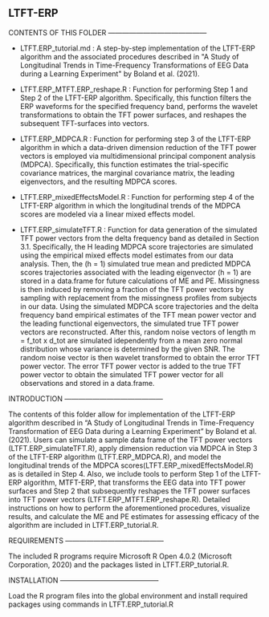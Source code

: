## LTFT-ERP
CONTENTS OF THIS FOLDER 
——————————————

* LTFT.ERP_tutorial.md : A step-by-step implementation of the LTFT-ERP algorithm and the associated procedures described in "A Study of Longitudinal Trends in Time-Frequency                             Transformations of EEG Data during a Learning Experiment" by Boland et al. (2021).

* LTFT.ERP_MTFT.ERP_reshape.R : Function for performing Step 1 and Step 2 of the LTFT-ERP algorithm. Specifically, this function filters the ERP waveforms for the specified                                     frequency band, performs the wavelet transformations to obtain the TFT power surfaces, and reshapes the subsequent TFT-surfaces into vectors.

* LTFT.ERP_MDPCA.R : Function for performing step 3 of the LTFT-ERP algorithm in which a data-driven dimension reduction of the TFT power vectors is employed via                                      multidimensional principal component analysis (MDPCA). Specifically, this function estimates the trial-specific covariance matrices, the marginal covariance                      matrix, the leading eigenvectors, and the resulting MDPCA scores.

* LTFT.ERP_mixedEffectsModel.R : Function for performing step 4 of the LTFT-ERP algorithm in which the longitudinal trends of the MDPCA scores are modeled via a linear mixed                                      effects model.

* LTFT.ERP_simulateTFT.R : Function for data generation of the simulated TFT power vectors from the delta frequency band as detailed in Section 3.1. Specifically, the H leading                            MDPCA score trajectories are simulated using the empirical mixed effects model estimates from our data analysis. Then, the (h = 1) simulated true mean                            and predicted MDPCA scores trajectories associated with the leading eigenvector (h = 1) are stored in a data.frame for future calculations of ME and                              PE. Missingness is then induced by removing a fraction of the TFT power vectors by sampling with replacement from the missingness profiles from                                  subjects in our data. Using the simulated MDPCA score trajectories and the delta frequency band empirical estimates of the TFT mean power vector and                              the leading functional eigenvectors, the simulated true TFT power vectors are reconstructed. After this, random noise vectors of length m = f_tot x                              d_tot are simulated idependently from a mean zero normal distribution whose variance is determined by the given SNR. The random noise vector is then                              wavelet transformed to obtain the error TFT power vector. The error TFT power vector is added to the true TFT power vector to obtain the simulated TFT                            power vector for all observations and stored in a data.frame.       
                           
INTRODUCTION
——————————————	

The contents of this folder allow for implementation of the LTFT-ERP algorithm described in “A Study of Longitudinal Trends in Time-Frequency Transformation of EEG Data during a Learning Experiment” by Boland et al. (2021). Users can simulate a sample data frame of the TFT power vectors (LTFT.ERP_simulateTFT.R), apply dimension reduction via MDPCA in Step 3 of the LTFT-ERP algorithm (LTFT.ERP_MDPCA.R), and model the longitudinal trends of the MDPCA scores(LTFT.ERP_mixedEffectsModel.R) as is detailed in Step 4. Also, we include tools to perform Step 1 of the LTFT-ERP algorithm, MTFT-ERP, that transforms the EEG data into TFT power surfaces and Step 2 that subsequently reshapes the TFT power surfaces into TFT power vectors (LTFT.ERP_MTFT.ERP_reshape.R). Detailed instructions on how to perform the aforementioned procedures, visualize results, and calculate the ME and PE estimates for assessing efficacy of the algorithm are included in LTFT.ERP_tutorial.R.

REQUIREMENTS
——————————————	

The included R programs require Microsoft R Open 4.0.2 (Microsoft Corporation, 2020) and the packages listed in LTFT.ERP_tutorial.R.

INSTALLATION
——————————————

Load the R program files into the global environment and install required packages using commands in LTFT.ERP_tutorial.R
